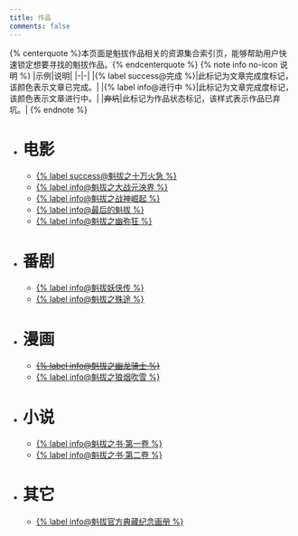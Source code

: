 ```yaml
---
title: 作品
comments: false
---
```


{% centerquote %}本页面是魁拔作品相关的资源集合索引页，能够帮助用户快速锁定想要寻找的魁拔作品。{% endcenterquote %}
{% note info no-icon 说明 %}
|示例|说明|
|-|-|
|{% label success@完成 %}|此标记为文章完成度标记，该颜色表示文章已完成。|
|{% label info@进行中 %}|此标记为文章完成度标记，该颜色表示文章进行中。|
|~~弃坑~~|此标记为作品状态标记，该样式表示作品已弃坑。|
{% endnote %}


- # 电影

    - [ {% label success@魁拔之十万火急 %} ](/作品/电影/魁拔之十万火急/)
    - [ {% label info@魁拔之大战元泱界 %} ](/作品/电影/魁拔之大战元泱界/)
    - [ {% label info@魁拔之战神崛起 %} ](/作品/电影/魁拔之战神崛起/)
    - [ {% label info@最后的魁拔 %} ](作品/电影/最后的魁拔/)
    - [ {% label info@魁拔之幽弥狂 %} ](作品/电影/魁拔之幽弥狂/)

- # 番剧

    - [ {% label info@魁拔妖侠传 %} ](作品/番剧/魁拔妖侠传/)
    - [ {% label info@魁拔之殊途 %} ](作品/番剧/魁拔之殊途/)

- # 漫画

    - ~~[ {% label info@魁拔之幽龙骑士 %} ](/作品/漫画/魁拔之幽龙骑士/)~~
    - [ {% label info@魁拔之狼烟吹雪 %} ](/作品/漫画/魁拔之狼烟吹雪/)

- # 小说

    - [ {% label info@魁拔之书·第一卷 %} ](/作品/小说/魁拔之书·第一卷/)
    - [ {% label info@魁拔之书·第二卷 %} ](/作品/小说/魁拔之书·第二卷/)

- # 其它

    - [ {% label info@魁拔官方典藏纪念画册 %} ](/作品/其它/魁拔官方典藏纪念画册/)